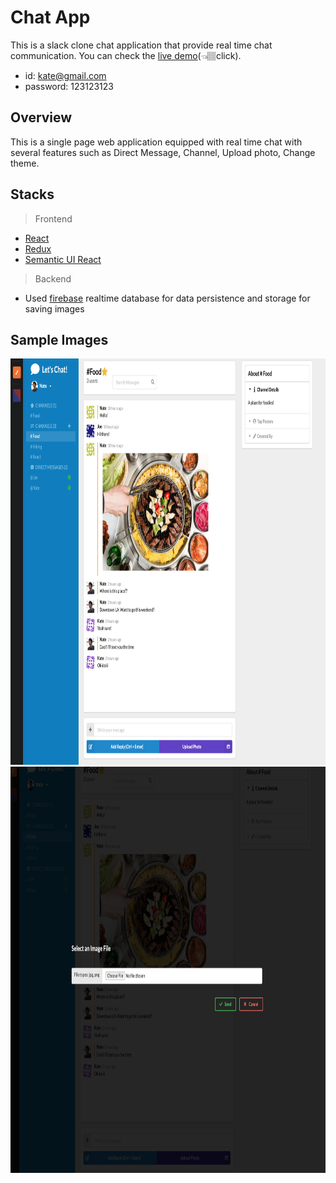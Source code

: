 # Chat App

This is a slack clone chat application that provide real time chat communication. 
You can check the [live demo](https://slack-clone-e6a29.firebaseapp.com/)(👈🏽click). 
- id: kate@gmail.com
- password: 123123123

## Overview

This is a single page web application equipped with real time chat with several features such as Direct Message, Channel, Upload photo, Change theme.

## Stacks
> Frontend
- [React](https://reactjs.org)
- [Redux](https://redux.js.org/basics/usage-with-react)
- [Semantic UI React](https://react.semantic-ui.com/)

> Backend
- Used [firebase](https://firebase.google.com) realtime database for data persistence and storage for saving images

## Sample Images

<img src="/public/image1.png" alt="sc1" title="mobile1" width="1500" height="650" />
<img src="/public/image2.png" alt="sc1" title="mobile2" width="1500" height="650" />
